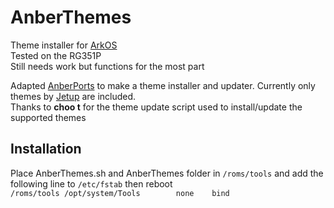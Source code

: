 # AnberThemes
Theme installer for [ArkOS](https://github.com/christianhaitian/arkos)  
Tested on the RG351P  
Still needs work but functions for the most part

Adapted [AnberPorts](https://github.com/krishenriksen/AnberPorts) to make a theme installer and updater. Currently only themes by [Jetup](https://github.com/Jetup13) are included.  
Thanks to **choo t** for the theme update script used to install/update the supported themes  

## Installation
Place AnberThemes.sh and AnberThemes folder in `/roms/tools` and add the following line to `/etc/fstab` then reboot  
```/roms/tools /opt/system/Tools        none    bind```
